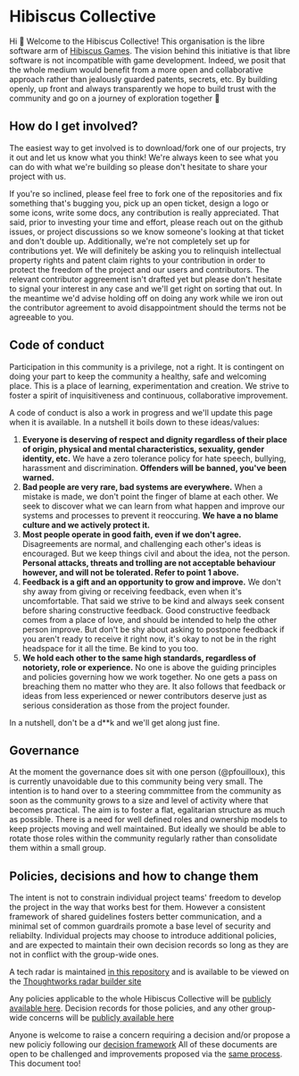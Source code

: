 # Hibiscus Collective

Hi 👋 Welcome to the Hibiscus Collective!
This organisation is the libre software arm of [Hibiscus Games](https://www.github.com/HibiscusGames). 
The vision behind this initiative is that libre software is not incompatible with game development.
Indeed, we posit that the whole medium would benefit from a more open and collaborative approach rather than jealously guarded patents, secrets, etc.
By building openly, up front and always transparently we hope to build trust with the community and go on a journey of exploration together :rocket:

## How do I get involved?

The easiest way to get involved is to download/fork one of our projects, try it out and let us know what you think!
We're always keen to see what you can do with what we're building so please don't hesitate to share your project with us.

If you're so inclined, please feel free to fork one of the repositories and fix something that's bugging you, pick up an open ticket, design a logo or some icons, write some docs, any contribution is really appreciated.
That said, prior to investing your time and effort, please reach out on the github issues, or project discussions so we know someone's looking at that ticket and don't double up.
Additionally, we're not completely set up for contributions yet. 
We will definitely be asking you to relinquish intellectual property rights and patent claim rights to your contribution in order to protect the freedom of the project and our users and contributors.
The relevant contributor aggreement isn't drafted yet but please don't hesitate to signal your interest in any case and we'll get right on sorting that out.
In the meantime we'd advise holding off on doing any work while we iron out the contributor agreement to avoid disappointment should the terms not be agreeable to you.

## Code of conduct

Participation in this community is a privilege, not a right. It is contingent on doing your part to keep the community a healthy, safe and welcoming place.
This is a place of learning, experimentation and creation. We strive to foster a spirit of inquisitiveness and continuous, collaborative improvement.

A code of conduct is also a work in progress and we'll update this page when it is available. In a nutshell it boils down to these ideas/values:
1. **Everyone is deserving of respect and dignity regardless of their place of origin, physical and mental characteristics, sexuality, gender identity, etc.**
   We have a zero tolerance policy for hate speech, bullying, harassment and discrimination. **Offenders will be banned, you've been warned.**
2. **Bad people are very rare, bad systems are everywhere.**
   When a mistake is made, we don't point the finger of blame at each other. We seek to discover what we can learn from what happen and improve our systems and processes to prevent it reoccuring.
   **We have a no blame culture and we actively protect it.**
3. **Most people operate in good faith, even if we don't agree.** Disagreements are normal, and challenging each other's ideas is encouraged. But we keep things civil and about the idea, not the person.
   **Personal attacks, threats and trolling are not acceptable behaviour however, and will not be tolerated. Refer to point 1 above.**
4. **Feedback is a gift and an opportunity to grow and improve.**
   We don't shy away from giving or receiving feedback, even when it's uncomfortable. That said we strive to be kind and always seek consent before sharing constructive feedback.
   Good constructive feedback comes from a place of love, and should be intended to help the other person improve.
   But don't be shy about asking to postpone feedback if you aren't ready to receive it right now, it's okay to not be in the right headspace for it all the time. Be kind to you too.
5. **We hold each other to the same high standards, regardless of notoriety, role or experience.** 
   No one is above the guiding principles and policies governing how we work together. No one gets a pass on breaching them no matter who they are.
   It also follows that feedback or ideas from less experienced or newer contributors deserve just as serious consideration as those from the project founder.

In a nutshell, don't be a d**k and we'll get along just fine.

## Governance 

At the moment the governance does sit with one person (@pfouilloux), this is currently unavoidable due to this community being very small.
The intention is to hand over to a steering commmittee from the community as soon as the community grows to a size and level of activity where that becomes practical.
The aim is to foster a flat, egalitarian structure as much as possible. There is a need for well defined roles and ownership models to keep projects moving and well maintained. 
But ideally we should be able to rotate those roles within the community regularly rather than consolidate them within a small group.

## Policies, decisions and how to change them

The intent is not to constrain individual project teams' freedom to develop the project in the way that works best for them.
However a consistent framework of shared guidelines fosters better communication, and a minimal set of common guardrails promote a base level of security and reliabilty.
Individual projects may choose to introduce additional policies, and are expected to maintain their own decision records so long as they are not in conflict with the group-wide ones.

A tech radar is maintained [in this repository](../engineering/tech-radar.json) and is available to be viewed on the [Thoughtworks radar builder site](https://radar.thoughtworks.com/?sheetId=https%3A%2F%2Fdocs.google.com%2Fspreadsheets%2Fd%2F1GBX3-jzlGkiKpYHF9RvVtu6GxSrco5OYTBv9YsOTXVg%2Fedit%23gid%3D0)

Any policies applicable to the whole Hibiscus Collective will be [publicly available here](../policies).
Decision records for those policies, and any other group-wide concerns will be [publicly available here](../decisions)

Anyone is welcome to raise a concern requiring a decision and/or propose a new policiy following our [decision framework](,,/decision-framework.md)
All of these documents are open to be challenged and improvements proposed via the [same process](../decision-framework.md). This document too!
